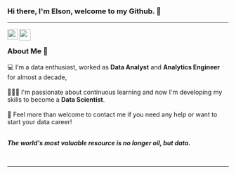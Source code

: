 ### Hi there, I'm Elson, welcome to my Github. 👋

<hr />

<a href="https://www.linkedin.com/in/elson-terakado-data/">
  <img align="left" width="24px" src="https://cdn.jsdelivr.net/npm/simple-icons@v3/icons/linkedin.svg"  />
</a>
<a href="mailto:elsonot@gmail.com">
  <img align="left" width="26px" src="https://cdn.jsdelivr.net/npm/simple-icons@v3/icons/gmail.svg" />
</a>

<br/>

### About Me 🚀
💻 I’m a data enthusiast, worked as **Data Analyst** and **Analytics Engineer** for almost a decade, </br> </br>
👨🏼‍💻 I'm passionate about continuous learning and now I'm developing my skills to become a **Data Scientist**. </br></br>
💬 Feel more than welcome to contact me if you need any help or want to start your data career! </br></br>
   
 <b><i>The world's most valuable resource is no longer oil, but data. 
    
<br/>
<hr />

<!--
**elson-terakado/elson-terakado** is a ✨ _special_ ✨ repository because its `README.md` (this file) appears on your GitHub profile.

Here are some ideas to get you started:

- 🔭 I’m currently working on ...
- 🌱 I’m currently learning ...
- 👯 I’m looking to collaborate on ...
- 🤔 I’m looking for help with ...
- 💬 Ask me about ...
- 📫 How to reach me: ...
- 😄 Pronouns: ...
- ⚡ Fun fact: ...
-->
